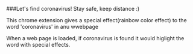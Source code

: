###Let's find coronavirus! Stay safe, keep distance :)

This chrome extension gives a special effect(rainbow color effect) to the word 'coronavirus' in anu wwebpage

When a web page is loaded, if coronavirus is found it would higlight the word with special effects.

